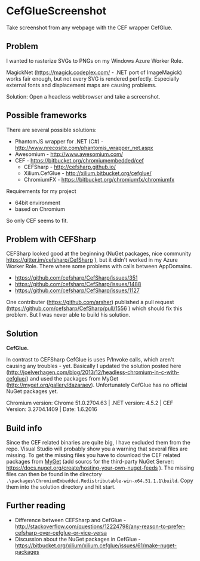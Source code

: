 # CefGlueScreenshot
Take screenshot from any webpage with the CEF wrapper CefGlue.

## Problem

I wanted to rasterize SVGs to PNGs on my Windows Azure Worker Role. 

MagickNet (https://magick.codeplex.com/ - .NET port of ImageMagick) works fair enough, but not every SVG is rendered perfectly. Especially external fonts and displacement maps are causing problems.

Solution: Open a headless webbrowser and take a screenshot.

## Possible frameworks

There are several possible solutions:
* PhantomJS wrapper for .NET (C#) - http://www.nrecosite.com/phantomjs_wrapper_net.aspx 
* Awesomium - http://www.awesomium.com/ 
* CEF - https://bitbucket.org/chromiumembedded/cef
    * CEFSharp - http://cefsharp.github.io/
    * Xilium.CefGlue - http://xilium.bitbucket.org/cefglue/
    * ChromiumFX - https://bitbucket.org/chromiumfx/chromiumfx

Requirements for my project
* 64bit environment
* based on Chromium

So only CEF seems to fit.

## Problem with CEFSharp

CEFSharp looked good at the beginning (NuGet packages, nice community https://gitter.im/cefsharp/CefSharp ), but it didn't worked in my Azure Worker Role. There where some problems with calls between AppDomains.

* https://github.com/cefsharp/CefSharp/issues/351
* https://github.com/cefsharp/CefSharp/issues/1488
* https://github.com/cefsharp/CefSharp/issues/1127

One contributer (https://github.com/arsher) published a pull request (https://github.com/cefsharp/CefSharp/pull/1556 ) which should fix this problem. But I was never able to build his solution.

## Solution

**CefGlue.**

In contrast to CEFSharp CefGlue is uses P/Invoke calls, which aren't causing any troubles - yet.
Basically I updated the solution posted here (http://joelverhagen.com/blog/2013/12/headless-chromium-in-c-with-cefglue/) and used the packages from MyGet (http://myget.org/gallery/dazaraev). Unfortunately CefGlue has no official NuGet packages yet.

Chromium version: Chrome 51.0.2704.63 | .NET version: 4.5.2 | CEF Version: 3.2704.1409 | Date: 1.6.2016

## Build info
Since the CEF related binaries are quite big, I have excluded them from the repo. Visual Studio will probably show you a warning that several files are missing. To get the missing files you have to download the CEF related packages from [MyGet](http://myget.org/gallery/dazaraev) (add sourcs for the third-party NuGet Server: https://docs.nuget.org/create/hosting-your-own-nuget-feeds ). The missing files can then be found in the directory `.\packages\ChromiumEmbedded.Redistributable-win-x64.51.1.1\build`. Copy them into the solution directory and hit start.

## Further reading
* Difference between CEFSharp and CefGlue -  http://stackoverflow.com/questions/12224798/any-reason-to-prefer-cefsharp-over-cefglue-or-vice-versa
* Discussion about the NuGet packages in CefGlue - https://bitbucket.org/xilium/xilium.cefglue/issues/61/make-nuget-packages
